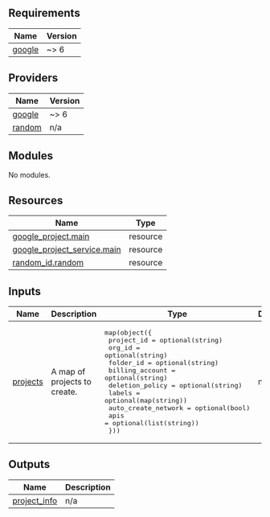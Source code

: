 ## Requirements

| Name | Version |
|------|---------|
| <a name="requirement_google"></a> [google](#requirement\_google) | ~> 6 |

## Providers

| Name | Version |
|------|---------|
| <a name="provider_google"></a> [google](#provider\_google) | ~> 6 |
| <a name="provider_random"></a> [random](#provider\_random) | n/a |

## Modules

No modules.

## Resources

| Name | Type |
|------|------|
| [google_project.main](https://registry.terraform.io/providers/hashicorp/google/latest/docs/resources/project) | resource |
| [google_project_service.main](https://registry.terraform.io/providers/hashicorp/google/latest/docs/resources/project_service) | resource |
| [random_id.random](https://registry.terraform.io/providers/hashicorp/random/latest/docs/resources/id) | resource |

## Inputs

| Name | Description | Type | Default | Required |
|------|-------------|------|---------|:--------:|
| <a name="input_projects"></a> [projects](#input\_projects) | A map of projects to create. | <pre>map(object({<br>    project_id          = optional(string)<br>    org_id              = optional(string)<br>    folder_id           = optional(string)<br>    billing_account     = optional(string)<br>    deletion_policy     = optional(string)<br>    labels              = optional(map(string))<br>    auto_create_network = optional(bool)<br>    apis                = optional(list(string))<br>  }))</pre> | n/a | yes |

## Outputs

| Name | Description |
|------|-------------|
| <a name="output_project_info"></a> [project\_info](#output\_project\_info) | n/a |
